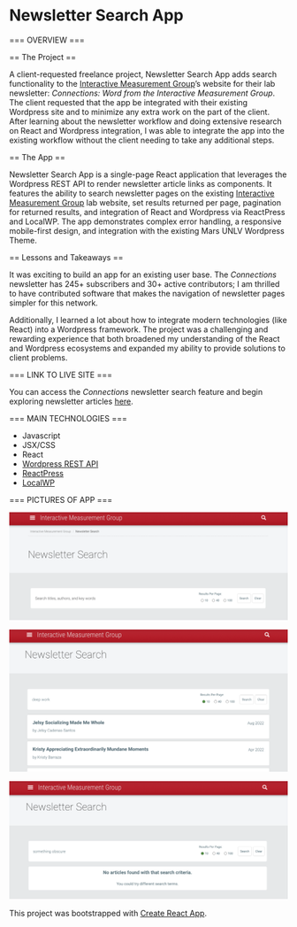 # Newsletter Search App

=== OVERVIEW ===

== The Project ==

A client-requested freelance project, Newsletter Search App adds search functionality to the [Interactive Measurement Group](https://img.faculty.unlv.edu/lab/)’s website for their lab newsletter: *Connections: Word from the Interactive Measurement Group*. The client requested that the app be integrated with their existing Wordpress site and to minimize any extra work on the part of the client. After learning about the newsletter workflow and doing extensive research on React and Wordpress integration, I was able to integrate the app into the existing workflow without the client needing to take any additional steps. 

== The App ==

Newsletter Search App is a single-page React application that leverages the Wordpress REST API to render newsletter article links as components. It features the ability to search newsletter pages on the existing [Interactive Measurement Group](https://img.faculty.unlv.edu/lab/) lab website, set results returned per page, pagination for returned results, and integration of React and Wordpress via ReactPress and LocalWP. The app demonstrates complex error handling, a responsive mobile-first design, and integration with the existing Mars UNLV Wordpress Theme. 

== Lessons and Takeaways ==

It was exciting to build an app for an existing user base. The *Connections* newsletter has 245+ subscribers and 30+ active contributors; I am thrilled to have contributed software that makes the navigation of newsletter pages simpler for this network. 

Additionally, I learned a lot about how to integrate modern technologies (like React) into a Wordpress framework. The project was a challenging and rewarding experience that both broadened my understanding of the React and Wordpress ecosystems and expanded my ability to provide solutions to client problems. 


=== LINK TO LIVE SITE ===

You can access the *Connections* newsletter search feature and begin exploring newsletter articles [here](https://img.faculty.unlv.edu/lab/newsletter-search/).


=== MAIN TECHNOLOGIES ===

- Javascript
- JSX/CSS
- React
- [Wordpress REST API](https://developer.wordpress.org/rest-api/)
- [ReactPress](https://wordpress.org/plugins/reactpress/)
- [LocalWP](https://localwp.com/)


=== PICTURES OF APP ===

![search-page](./README-images/search-page.png)

![search-results](./README-images/search-results.png)

![no-results](./README-images/no-results.png)


This project was bootstrapped with [Create React App](https://github.com/facebook/create-react-app).
